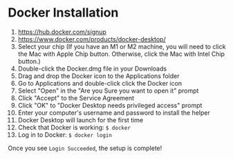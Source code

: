 # Docker Installation

1. https://hub.docker.com/signup
2. https://www.docker.com/products/docker-desktop/
3. Select your chip (If you have an M1 or M2 machine, you will need to click the Mac with Apple Chip button. Otherwise, click the Mac with Intel Chip button.)
4. Double-click the Docker.dmg file in your Downloads
5. Drag and drop the Docker icon to the Applications folder
6. Go to Applications and double-click click the Docker icon
7. Select "Open" in the "Are you Sure you want to open it" prompt
8. Click "Accept" to the Service Agreement
9. Click "OK" to "Docker Desktop needs privileged access" prompt
10. Enter your computer's username and password to install the helper
11. Docker Desktop will launch for the first time
12. Check that Docker is working: `$ docker`
13. Log in to Docker: `$ docker login`

Once you see `Login Succeeded`, the setup is complete!

